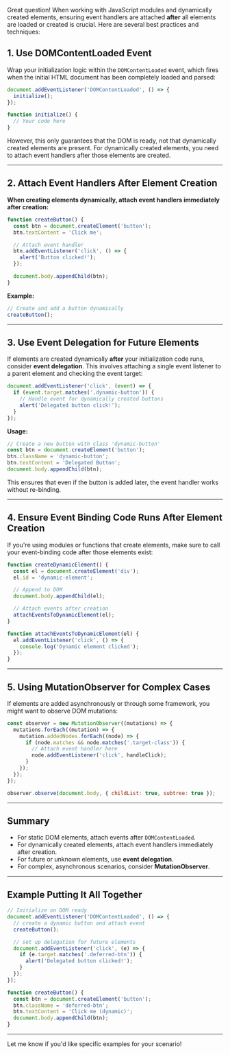 Great question! When working with JavaScript modules and dynamically created elements, ensuring event handlers are attached **after** all elements are loaded or created is crucial. Here are several best practices and techniques:

## 1. Use DOMContentLoaded Event

Wrap your initialization logic within the `DOMContentLoaded` event, which fires when the initial HTML document has been completely loaded and parsed:

```js
document.addEventListener('DOMContentLoaded', () => {
  initialize();
});

function initialize() {
  // Your code here
}
```

However, this only guarantees that the DOM is ready, not that dynamically created elements are present. For dynamically created elements, you need to attach event handlers after those elements are created.

---

## 2. Attach Event Handlers After Element Creation

**When creating elements dynamically, attach event handlers immediately after creation:**

```js
function createButton() {
  const btn = document.createElement('button');
  btn.textContent = 'Click me';

  // Attach event handler
  btn.addEventListener('click', () => {
    alert('Button clicked!');
  });

  document.body.appendChild(btn);
}
```

**Example:**

```js
// Create and add a button dynamically
createButton();
```

---

## 3. Use Event Delegation for Future Elements

If elements are created dynamically **after** your initialization code runs, consider **event delegation**. This involves attaching a single event listener to a parent element and checking the event target:

```js
document.addEventListener('click', (event) => {
  if (event.target.matches('.dynamic-button')) {
    // Handle event for dynamically created buttons
    alert('Delegated button click!');
  }
});
```

**Usage:**

```js
// Create a new button with class 'dynamic-button'
const btn = document.createElement('button');
btn.className = 'dynamic-button';
btn.textContent = 'Delegated Button';
document.body.appendChild(btn);
```

This ensures that even if the button is added later, the event handler works without re-binding.

---

## 4. Ensure Event Binding Code Runs After Element Creation

If you're using modules or functions that create elements, make sure to call your event-binding code after those elements exist:

```js
function createDynamicElement() {
  const el = document.createElement('div');
  el.id = 'dynamic-element';

  // Append to DOM
  document.body.appendChild(el);

  // Attach events after creation
  attachEventsToDynamicElement(el);
}

function attachEventsToDynamicElement(el) {
  el.addEventListener('click', () => {
    console.log('Dynamic element clicked');
  });
}
```

---

## 5. Using MutationObserver for Complex Cases

If elements are added asynchronously or through some framework, you might want to observe DOM mutations:

```js
const observer = new MutationObserver((mutations) => {
  mutations.forEach((mutation) => {
    mutation.addedNodes.forEach((node) => {
      if (node.matches && node.matches('.target-class')) {
        // Attach event handler here
        node.addEventListener('click', handleClick);
      }
    });
  });
});

observer.observe(document.body, { childList: true, subtree: true });
```

---

## Summary

- For static DOM elements, attach events after `DOMContentLoaded`.
- For dynamically created elements, attach event handlers immediately after creation.
- For future or unknown elements, use **event delegation**.
- For complex, asynchronous scenarios, consider **MutationObserver**.

---

## Example Putting It All Together

```js
// Initialize on DOM ready
document.addEventListener('DOMContentLoaded', () => {
  // create a dynamic button and attach event
  createButton();

  // set up delegation for future elements
  document.addEventListener('click', (e) => {
    if (e.target.matches('.deferred-btn')) {
      alert('Delegated button clicked!');
    }
  });
});

function createButton() {
  const btn = document.createElement('button');
  btn.className = 'deferred-btn';
  btn.textContent = 'Click me (dynamic)';
  document.body.appendChild(btn);
}
```

---

Let me know if you'd like specific examples for your scenario!